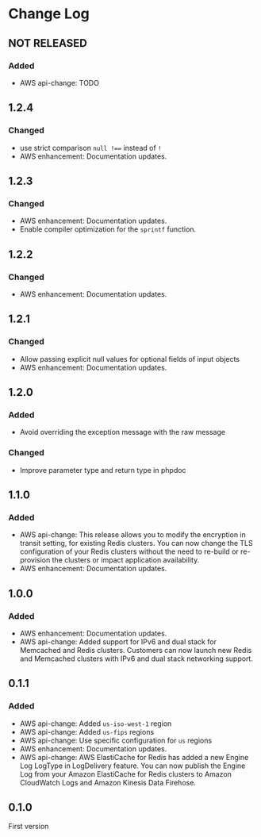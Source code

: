 # Change Log

## NOT RELEASED

### Added

- AWS api-change: TODO

## 1.2.4

### Changed

- use strict comparison `null !==` instead of `!`
- AWS enhancement: Documentation updates.

## 1.2.3

### Changed

- AWS enhancement: Documentation updates.
- Enable compiler optimization for the `sprintf` function.

## 1.2.2

### Changed

- AWS enhancement: Documentation updates.

## 1.2.1

### Changed

- Allow passing explicit null values for optional fields of input objects
- AWS enhancement: Documentation updates.

## 1.2.0

### Added

- Avoid overriding the exception message with the raw message

### Changed

- Improve parameter type and return type in phpdoc

## 1.1.0

### Added

- AWS api-change: This release allows you to modify the encryption in transit setting, for existing Redis clusters. You can now change the TLS configuration of your Redis clusters without the need to re-build or re-provision the clusters or impact application availability.
- AWS enhancement: Documentation updates.

## 1.0.0

### Added

- AWS enhancement: Documentation updates.
- AWS api-change: Added support for IPv6 and dual stack for Memcached and Redis clusters. Customers can now launch new Redis and Memcached clusters with IPv6 and dual stack networking support.

## 0.1.1

### Added

- AWS api-change: Added `us-iso-west-1` region
- AWS api-change: Added `us-fips` regions
- AWS api-change: Use specific configuration for `us` regions
- AWS enhancement: Documentation updates.
- AWS api-change: AWS ElastiCache for Redis has added a new Engine Log LogType in LogDelivery feature. You can now publish the Engine Log from your Amazon ElastiCache for Redis clusters to Amazon CloudWatch Logs and Amazon Kinesis Data Firehose.

## 0.1.0

First version
